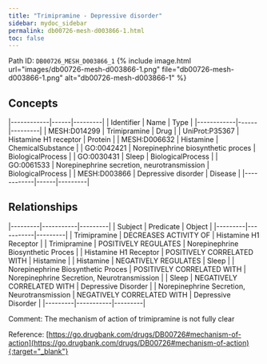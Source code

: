 ```yaml
---
title: "Trimipramine - Depressive disorder"
sidebar: mydoc_sidebar
permalink: db00726-mesh-d003866-1.html
toc: false 
---
```



Path ID: `DB00726_MESH_D003866_1`
{% include image.html url="images/db00726-mesh-d003866-1.png" file="db00726-mesh-d003866-1.png" alt="db00726-mesh-d003866-1" %}

## Concepts

|------------|------|---------|
| Identifier | Name | Type    |
|------------|------|---------|
| MESH:D014299 | Trimipramine | Drug |
| UniProt:P35367 | Histamine H1 receptor | Protein |
| MESH:D006632 | Histamine | ChemicalSubstance |
| GO:0042421 | Norepinephrine biosynthetic proces | BiologicalProcess |
| GO:0030431 | Sleep | BiologicalProcess |
| GO:0061533 | Norepinephrine secretion, neurotransmission | BiologicalProcess |
| MESH:D003866 | Depressive disorder | Disease |
|------------|------|---------|

## Relationships

|---------|-----------|---------|
| Subject | Predicate | Object  |
|---------|-----------|---------|
| Trimipramine | DECREASES ACTIVITY OF | Histamine H1 Receptor |
| Trimipramine | POSITIVELY REGULATES | Norepinephrine Biosynthetic Proces |
| Histamine H1 Receptor | POSITIVELY CORRELATED WITH | Histamine |
| Histamine | NEGATIVELY REGULATES | Sleep |
| Norepinephrine Biosynthetic Proces | POSITIVELY CORRELATED WITH | Norepinephrine Secretion, Neurotransmission |
| Sleep | NEGATIVELY CORRELATED WITH | Depressive Disorder |
| Norepinephrine Secretion, Neurotransmission | NEGATIVELY CORRELATED WITH | Depressive Disorder |
|---------|-----------|---------|

Comment: The mechanism of action of trimipramine is not fully clear

Reference: [https://go.drugbank.com/drugs/DB00726#mechanism-of-action](https://go.drugbank.com/drugs/DB00726#mechanism-of-action){:target="_blank"}